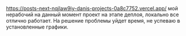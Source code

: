 https://posts-next-nqjlaw9iy-danis-projects-0a8c7752.vercel.app/ мой нерабочий на данный момент проект на этапе деплоя, локально все отлично работает. На решение проблемы уйдет время, не успеваю в установленные графики.
